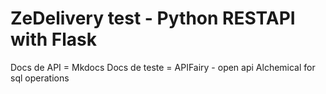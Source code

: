 # ZeDelivery test - Python RESTAPI with Flask

Docs de API = Mkdocs
Docs de teste = APIFairy - open api
Alchemical for sql operations

